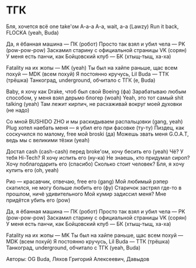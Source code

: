 # ТГК
Бля, хочется всё one take'ом
А-а-а
А-а, wait, а-а (Lawzy)
Run it back, FLOCKA (yeah, Buda)

Да, я ёбанная машина — ПК (робот)
Просто так взял и убил чела — PK (pow-pow-pow)
Заскамил старину с официальной страницы VK (сорян)
У меня есть панчи, как Бойцовский клуб — БК (хтыщ-тыщ, ха-ха)

Fatality на их жопы — MK (yeah)
Ты был на хайпе раньше, щас всем похуй — MDK (всем похуй)
Я постоянно кручусь, Lil Buda — ТТК (трёшка)
Танкоград, underground, обчитало с ТГК (е, Buda)

Baby, я хочу как Drake, чтоб был свой Boeing (фа)
Зарабатываю любым способом, у меня взял дерьмо блогер (woah)
Yeah, это тот самый shit talking (yeah)
Там лежит кирпич, не расхаживай вокруг моей духовки (не надо)

Со мной BUSHIDO ZHO и мы раскидываем распальцовки (gang, yeah)
Plug хотел наебать мeня — я убил его при фасовке (ту-ту)
Пиздец, как соскучился по малому, free мой broski (да)
Можешь звать меня G.O.A.T, ведь мы с великими тёзки (yeah)

Достал cash (cash-cash) перед broke'ом, хочу бесить его (yeah)
Чё? У тебя Hi-Tech? Я хочу испить его (ну-ка)
Не знаешь, кто придумал сироп? Хочу поблагодарить его (спасибо)
Сколько стоит человек? Бля, я хочу купить его (oh, yeah)

Рио — красавчик, отвечаю, free его (gang)
Мой любимый рэпер скатился, не могу больше любить его (фу)
Старичок застрял где-то в прошлом, ничё удивительного
Мой кумир задиссил меня? Мне придётся убить его (pow)

Да, я ёбанная машина — ПК (робот)
Просто так взял и убил чела — PK (pow-pow-pow)
Заскамил старину с официальной страницы VK (сорян)
У меня есть панчи, как Бойцовский клуб — БК (хтыщ-тыщ, ха-ха)

Fatality на их жопы — MK
Ты был на хайпе раньше, щас всем похуй — MDK (всем похуй)
Я постоянно кручусь, Lil Buda — ТТК (трёшка)
Танкоград, underground, обчитало с ТГК (yeah, Buda)


Авторы: OG Buda, Ляхов Григорий Алексеевич, Давыдов